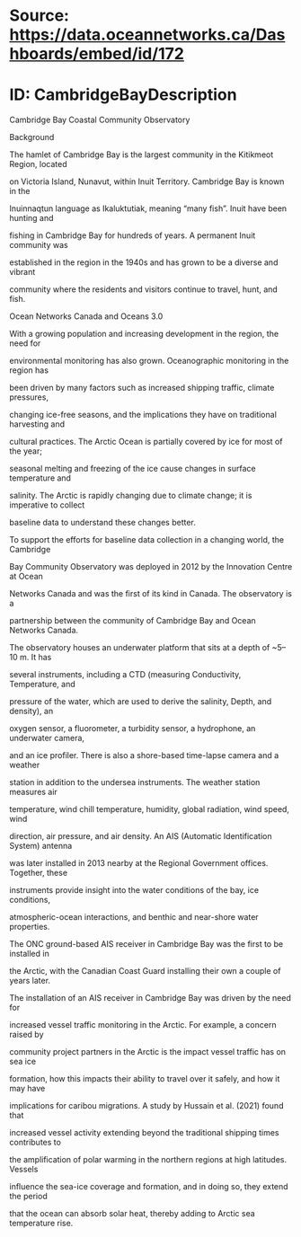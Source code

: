 ﻿# Source: https://data.oceannetworks.ca/Dashboards/embed/id/172
# ID: CambridgeBayDescription

Cambridge Bay Coastal Community Observatory

Background

The hamlet of Cambridge Bay is the largest community in the Kitikmeot Region, located

on Victoria Island, Nunavut, within Inuit Territory. Cambridge Bay is known in the

Inuinnaqtun language as Ikaluktutiak, meaning “many fish”. Inuit have been hunting and

fishing in Cambridge Bay for hundreds of years. A permanent Inuit community was

established in the region in the 1940s and has grown to be a diverse and vibrant

community where the residents and visitors continue to travel, hunt, and fish.

Ocean Networks Canada and Oceans 3.0

With a growing population and increasing development in the region, the need for

environmental monitoring has also grown. Oceanographic monitoring in the region has

been driven by many factors such as increased shipping traffic, climate pressures,

changing ice-free seasons, and the implications they have on traditional harvesting and

cultural practices. The Arctic Ocean is partially covered by ice for most of the year;

seasonal melting and freezing of the ice cause changes in surface temperature and

salinity. The Arctic is rapidly changing due to climate change; it is imperative to collect

baseline data to understand these changes better.

To support the efforts for baseline data collection in a changing world, the Cambridge

Bay Community Observatory was deployed in 2012 by the Innovation Centre at Ocean

Networks Canada and was the first of its kind in Canada. The observatory is a

partnership between the community of Cambridge Bay and Ocean Networks Canada.

The observatory houses an underwater platform that sits at a depth of ~5–10 m. It has

several instruments, including a CTD (measuring Conductivity, Temperature, and

pressure of the water, which are used to derive the salinity, Depth, and density), an

oxygen sensor, a fluorometer, a turbidity sensor, a hydrophone, an underwater camera,

and an ice profiler. There is also a shore-based time-lapse camera and a weather

station in addition to the undersea instruments. The weather station measures air

temperature, wind chill temperature, humidity, global radiation, wind speed, wind

direction, air pressure, and air density. An AIS (Automatic Identification System) antenna

was later installed in 2013 nearby at the Regional Government offices. Together, these

instruments provide insight into the water conditions of the bay, ice conditions,

atmospheric-ocean interactions, and benthic and near-shore water properties.

The ONC ground-based AIS receiver in Cambridge Bay was the first to be installed in

the Arctic, with the Canadian Coast Guard installing their own a couple of years later.

The installation of an AIS receiver in Cambridge Bay was driven by the need for

increased vessel traffic monitoring in the Arctic. For example, a concern raised by

community project partners in the Arctic is the impact vessel traffic has on sea ice

formation, how this impacts their ability to travel over it safely, and how it may have

implications for caribou migrations. A study by Hussain et al. (2021) found that

increased vessel activity extending beyond the traditional shipping times contributes to

the amplification of polar warming in the northern regions at high latitudes. Vessels

influence the sea-ice coverage and formation, and in doing so, they extend the period

that the ocean can absorb solar heat, thereby adding to Arctic sea temperature rise.
